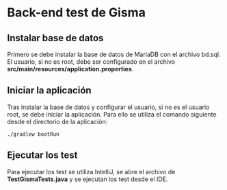 # Back-end test de Gisma
## Instalar base de datos
Primero se debe instalar la base de datos de MariaDB con el archivo bd.sql. El usuario, si no es root, debe ser configurado en el archivo **src/main/resources/application.properties**.

## Iniciar la aplicación
Tras instalar la base de datos y configurar el usuario, si no es el usuario root, se debe iniciar la aplicación. Para ello se utiliza el comando siguiente desde el directorio de la aplicación:
```
./gradlew bootRun
```

## Ejecutar los test
Para ejecutar los test se utiliza IntelliJ, se abre el archivo de **TestGismaTests.java** y se ejecutan los test desde el IDE.
